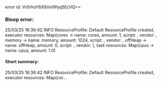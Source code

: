 error id: Vr0rhsY6X9/inlWyq5EcVQ==
### Bloop error:

25/03/25 16:36:42 INFO ResourceProfile: Default ResourceProfile created, executor resources: Map(cores -> name: cores, amount: 1, script: , vendor: , memory -> name: memory, amount: 1024, script: , vendor: , offHeap -> name: offHeap, amount: 0, script: , vendor: ), task resources: Map(cpus -> name: cpus, amount: 1.0)
#### Short summary: 

25/03/25 16:36:42 INFO ResourceProfile: Default ResourceProfile created, executor resources: Map(cor...